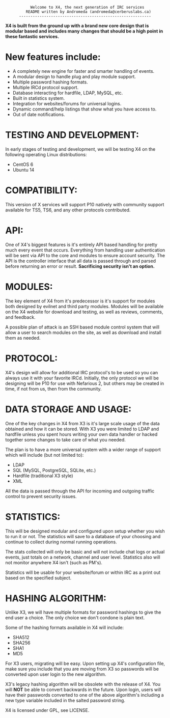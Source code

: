                Welcome to X4, the next generation of IRC services
             README written by Andromeda (andromeda@cerberuslabs.ca)
          ----------------------------------------------------------

**X4 is built from the ground up with a brand new core design that is modular based and includes many changes that should be a high point in these fantastic services.**


# New features include:
   - A completely new engine for faster and smarter handling of events.
   - A modular design to handle plug and play module support.
   - Multiple password hashing formats.
   - Multiple IRCd protocol support.
   - Database interacting for hardfile, LDAP, MySQL, etc.
   - Built in statistics system.
   - Integration for websites/forums for universal logins.
   - Dynamic command/help listings that show what you have access to.
   - Out of date notifications.


# TESTING AND DEVELOPMENT:
In early stages of testing and development, we will be testing X4 on the following operating Linux distributions:

   - CentOS 6
   - Ubuntu 14


# COMPATIBILITY:
This version of X services will support P10 natively with community support available for TS5, TS6, and any other protocols contributed.


# API:
One of X4's biggest features is it's entirely API based handling for pretty much every event that occurs. Everything from handling user authentication will be sent via API to the core and modules to ensure account security. The API is the controller interface that all data is passed through and parsed before returning an error or result. **Sacrificing security isn't an option.**


# MODULES:
The key element of X4 from it's predecessor is it's support for modules both designed by evilnet and third party modules. Modules will be available on the X4 website for download and testing, as well as reviews, comments, and feedback.

A possible plan of attack is an SSH based module control system that will allow a user to search modules on the site, as well as download and install them as needed.


# PROTOCOL:
X4's design will allow for additional IRC protocol's to be used so you can always use it with your favorite IRCd. Initially, the only protocol we will be designing will be P10 for use with Nefarious 2, but others may be created in time, if not from us, then from the community.


# DATA STORAGE AND USAGE:
One of the key changes in X4 from X3 is it's large scale usage of the data obtained and how it can be stored. With X3 you were limited to LDAP and hardfile unless you spent hours writing your own data handler or hacked together some changes to take care of what you needed.

The plan is to have a more universal system with a wider range of support which will include (but not limited to):
 
   - LDAP
   - SQL (MySQL, PostgreSQL, SQLite, etc.)
   - Hardfile (traditional X3 style)
   - XML

   
All the data is passed through the API for incoming and outgoing traffic control to prevent security issues.


# STATISTICS:
This will be designed modular and configured upon setup whether you wish to run it or not. The statistics will save to a database of your choosing and continue to collect during normal running operations.

The stats collected will only be basic and will not include chat logs or actual events, just totals on a network, channel and user level. Statistics also will not monitor anywhere X4 isn't (such as PM's).

Statistics will be usable for your website/forum or within IRC as a print out based on the specified subject.


# HASHING ALGORITHM:
Unlike X3, we will have multiple formats for password hashings to give the end user a choice. The only choice we don't condone is plain text.

Some of the hashing formats available in X4 will include:
 
   - SHA512          
   - SHA256
   - SHA1
   - MD5

   
For X3 users, migrating will be easy. Upon setting up X4's configuration file, make sure you include that you are moving from X3 so passwords will be converted upon user login to the new algorithm.

X3's legacy hashing algorithm will be obsolete with the release of X4. You will **NOT** be able to convert backwards in the future. Upon login, users will have their passwords converted to one of the above algorithm's including a new type variable included in the salted password string.

X4 is licensed under GPL, see LICENSE.
